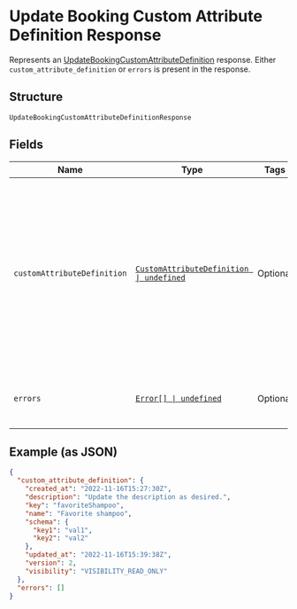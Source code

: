 <!-- Optimized: 2025-10-06 -->
<!-- RPM: 1.6.2.1.1.6.2.1_update-booking-custom-attribute-definition-response_20251006 -->
<!-- Session: E2E RPM DNA Application -->
<!-- AOM: RND (Reggie & Dro) -->
<!-- COI: TECHNOLOGY -->
<!-- RPM: HIGH -->
<!-- ACTION: BUILD -->

# Update Booking Custom Attribute Definition Response

Represents an [UpdateBookingCustomAttributeDefinition](../../doc/api/booking-custom-attributes.md#update-booking-custom-attribute-definition) response.
Either `custom_attribute_definition` or `errors` is present in the response.

## Structure

`UpdateBookingCustomAttributeDefinitionResponse`

## Fields

| Name | Type | Tags | Description |
|  --- | --- | --- | --- |
| `customAttributeDefinition` | [`CustomAttributeDefinition \| undefined`](../../doc/models/custom-attribute-definition.md) | Optional | Represents a definition for custom attribute values. A custom attribute definition<br>specifies the key, visibility, schema, and other properties for a custom attribute. |
| `errors` | [`Error[] \| undefined`](../../doc/models/error.md) | Optional | Any errors that occurred during the request. |

## Example (as JSON)

```json
{
  "custom_attribute_definition": {
    "created_at": "2022-11-16T15:27:30Z",
    "description": "Update the description as desired.",
    "key": "favoriteShampoo",
    "name": "Favorite shampoo",
    "schema": {
      "key1": "val1",
      "key2": "val2"
    },
    "updated_at": "2022-11-16T15:39:38Z",
    "version": 2,
    "visibility": "VISIBILITY_READ_ONLY"
  },
  "errors": []
}
```
